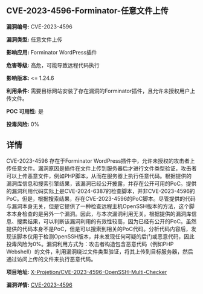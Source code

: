 ## CVE-2023-4596-Forminator-任意文件上传

**漏洞编号:** CVE-2023-4596

**漏洞类型:** 任意文件上传

**影响应用:** Forminator WordPress插件

**危害等级:** 高危，可能导致远程代码执行

**影响版本:** <= 1.24.6

**利用条件:** 需要目标网站安装了存在漏洞的Forminator插件，且允许未授权用户上传文件。

**POC 可用性:** 是

**投毒风险:** 0%

## 详情

CVE-2023-4596 存在于Forminator WordPress插件中，允许未授权的攻击者上传任意文件。漏洞原因是插件在文件上传到服务器后才进行文件类型验证，攻击者可以上传恶意文件，例如PHP脚本，从而在服务器上执行任意代码。根据提供的漏洞库信息和搜索引擎结果，该漏洞已经公开披露，并存在公开可用的PoC。提供的漏洞利用代码实际上是CVE-2024-6387的检查脚本，并非CVE-2023-4596的PoC。但是，根据搜索结果，存在CVE-2023-4596的PoC脚本。尽管提供的代码与漏洞本身无关，但是它提供了一种检查远程主机OpenSSH版本的方法，这个脚本本身检查的是另外一个漏洞。因此，与本次漏洞利用无关。根据提供的漏洞库信息、搜索结果，可以判断该漏洞利用的有效性较高，因为已经有公开的PoC。虽然提供的代码本身不是PoC，但是可以搜索到相关的PoC代码。分析代码内容后，发现该脚本仅用于检测OpenSSH版本，并未发现任何可疑的后门或恶意代码，因此投毒风险为0%。漏洞利用方式为：攻击者构造包含恶意代码（例如PHP Webshell）的文件，利用漏洞绕过文件类型验证，将其上传到目标服务器，然后通过访问上传的文件来执行恶意代码。

**项目地址:** [X-Projetion/CVE-2023-4596-OpenSSH-Multi-Checker](https://github.com/X-Projetion/CVE-2023-4596-OpenSSH-Multi-Checker)

**漏洞详情:** [CVE-2023-4596](https://nvd.nist.gov/vuln/detail/CVE-2023-4596)